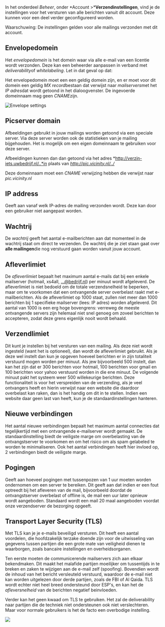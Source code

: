 In het onderdeel *Beheer*, onder *Account \>***Verzendinstellingen**,
vind je de instellingen voor het versturen van alle berichten vanuit dit
account. Deze kunnen voor een deel verder geconfigureerd worden.

Waarschuwing: De instellingen gelden voor alle mailings verzonden met
dit account.

Envelopedomein
--------------

Het *envelopedomein* is het domein waar via alle e-mail van een licentie
wordt verzonden. Deze kan een beheerder aanpassen in verband met
*deliverability*of *whitelabeling*. Let in dat geval op dat:

Het envelopedomein moet een een geldig domein zijn, en er moet voor dit
domein een geldig *MX record*bestaan dat verwijst naar *mailservers*met
het *IP adres*dat wordt getoond in het dialoogvenster. De ingevoerde
domeinnaam mag geen *CNAME*zijn.

![Envelope settings](emaildeliverysettings.png)

Picserver domain
----------------

Afbeeldingen gebruikt in jouw mailings worden getoond via een speciale
server. Via deze server worden ook de statistieken van je mailing
bijgehouden. Het is mogelijk om een eigen domeinnaam te gebruiken voor
deze server.

Afbeeldingen kunnen dan dan getoond via het adres
*http://verzin-iets.uwbedrijf.nl/..*in plaats van
*http://pic.vicinity.nl/../*

Deze domeinnaam moet een *CNAME* verwijzing hebben die verwijst naar
*pic.vicinity.nl*

IP address
----------

Geeft aan vanaf welk IP-adres de mailing verzonden wordt. Deze kan door
een gebruiker niet aangepast worden.

Wachtrij
--------

De *wachtrij* geeft het aantal e-mailberichten aan dat momenteel in de
wachtrij staat om direct te verzenden. De wachtrij die je ziet staan
gaat over **alle mailingen**die nog verstuurd gaan worden vanuit jouw
account.

Afleverlimiet
-------------

De *afleverlimiet* bepaalt het maximum aantal e-mails dat bij een enkele
mailserver (hotmail, xs4all, ...@bedrijf.nl) per minuut wordt
afgeleverd. De afleverlimiet is niet bedoeld om de totale
verzendsnelheid te beperken, maar om te voorkomen dat een ontvangende
server overbelast raakt met e-mailberichten. Als de afleverlimiet op
1000 staat, zullen niet meer dan 1000 berichten bij 1 specifieke
mailserver (lees: IP adres) worden afgeleverd. Dit aantal van 1000 is
een erg hoge bovengrens: verreweg de meeste ontvangende servers zijn
helemaal niet snel genoeg om zoveel berichten te accepteren, zodat deze
grens eigenlijk nooit wordt behaald.

Verzendlimiet
-------------

Dit kunt je instellen bij het versturen van een mailing. Als deze niet
wordt ingesteld (want het is optioneel), dan wordt de afleverlimiet
gebruikt. Als je deze wel instelt dan kun je opgeven hoeveel berichten
er in zijn totaliteit verstuurd mogen worden per minuut. Als jew
bijvoorbeeld 500 instelt, dan kan het zijn dat er 300 berichten voor
hotmail, 100 berichten voor gmail en 100 berichten voor yahoo verstuurd
worden in die ene minuut. De volgende minuut pakt het systeem weer 500
willekeurige berichten. Deze functionaliteit is voor het verspreiden van
de verzending, als je veel ontvangers heeft en hierin verwijst naar een
website die daardoor overbelast kan raken, dan is het handig om dit in
te stellen. Indien een website daar geen last van heeft, kun je de
standaardinstellingen hanteren.

Nieuwe verbindingen
-------------------

Het aantal nieuwe verbindingen bepaalt het maximum aantal connecties dat
tegelijkertijd met een ontvangende e-mailserver wordt gemaakt. De
standaardinstelling biedt de veiligste marge om overbelasting van de
ontvangstserver te voorkomen en om het risico om als spam gelabeled te
worden te minimaliseren. Ook het aantal verbindingen heeft hier invloed
op, 2 verbindingen biedt de veiligste marge.

Pogingen
--------

Geeft aan hoeveel pogingen met tussenpozen van 1 uur moeten worden
ondernomen om een server te bereiken. Dit geeft aan dat indien er een
fout optreedt bij het afleveren van de mail, bijvoorbeeld doordat de
ontvangstserver overbelast of offline is, de mail een uur later opnieuw
wordt aangeboden. Standaard wordt een mail 20 maal aangeboden voordat
onze verzendserver de bezorging opgeeft.

Transport Layer Security (TLS)
------------------------------

Met TLS kan je je e-mails beveiligd versturen. Dit heeft een aantal
voordelen, die hoofdzakelijk terzake doende zijn voor de uitwisseling
van gegevens tussen partijen die een grote mate van veiligheid dienen te
waarborgen, zoals bancaire instellingen en overheidsorganen.

Ten eerste moeten de communicerende mailservers zich aan elkaar
bekendmaken. Dit maakt het malafide partijen moeilijker om tussentijds
in te breken en zaken te wijzigen aan de e-mail zelf (spoofing).
Bovendien wordt de inhoud van het bericht versleuteld verstuurd,
waardoor de e-mail niet kan worden uitgelezen door derde partijen, zoals
de FBI of Al Qaida. TLS wordt echter niet heel breed ondersteund door
ESP's, en kan het de *afleversnelheid* van de berichten negatief
beinvloeden.

Verder kan het geen kwaad om TLS te gebruiken. Het zal de deliverability
naar partijen die de techniek niet ondersteunen ook niet verslechteren.
Maar voor normale gebruikers is het de facto een overbodige instelling.

![](emaildeliverysettings2.png)
